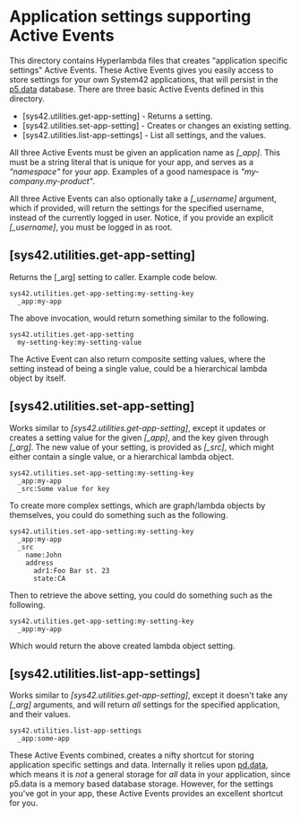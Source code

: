 Application settings supporting Active Events
===============

This directory contains Hyperlambda files that creates "application specific settings" Active Events. These
Active Events gives you easily access to store settings for your own System42 applications, that will persist in 
the [p5.data](/plugins/p5.data/) database. There are three basic Active Events defined in this directory.

* [sys42.utilities.get-app-setting] - Returns a setting.
* [sys42.utilities.set-app-setting] - Creates or changes an existing setting.
* [sys42.utilities.list-app-settings] - List all settings, and the values.

All three Active Events must be given an application name as *[_app]*. This must be a string literal that is 
unique for your app, and serves as a _"namespace"_ for your app. Examples of a good namespace is _"my-company.my-product"_.

All three Active Events can also optionally take a *[_username]* argument, which if provided,
will return the settings for the specified username, instead of the currently logged in
user. Notice, if you provide an explicit *[_username]*, you must be logged in as root.

## [sys42.utilities.get-app-setting]

Returns the [_arg] setting to caller. Example code below.

```
sys42.utilities.get-app-setting:my-setting-key
  _app:my-app
```

The above invocation, would return something similar to the following.

```
sys42.utilities.get-app-setting
  my-setting-key:my-setting-value
```

The Active Event can also return composite setting values, where the setting instead of being a single value, 
could be a hierarchical lambda object by itself.

## [sys42.utilities.set-app-setting]

Works similar to *[sys42.utilities.get-app-setting]*, except it updates or creates a setting value
for the given *[_app]*, and the key given through *[_arg]*. The new value of your setting, is provided as *[_src]*,
which might either contain a single value, or a hierarchical lambda object.

```
sys42.utilities.set-app-setting:my-setting-key
  _app:my-app
  _src:Some value for key
```

To create more complex settings, which are graph/lambda objects by themselves, you could do something such as the following.

```
sys42.utilities.set-app-setting:my-setting-key
  _app:my-app
  _src
    name:John
    address
      adr1:Foo Bar st. 23
      state:CA
```

Then to retrieve the above setting, you could do something such as the following.

```
sys42.utilities.get-app-setting:my-setting-key
  _app:my-app
```

Which would return the above created lambda object setting.

## [sys42.utilities.list-app-settings]

Works similar to *[sys42.utilities.get-app-setting]*, except it doesn't take any *[_arg]* arguments, and will return _all_ 
settings for the specified application, and their values.

```
sys42.utilities.list-app-settings
  _app:some-app
```

These Active Events combined, creates a nifty shortcut for storing application specific settings and data.
Internally it relies upon [pd.data](/plugins/p5.data/), which means it is _not_ a general storage for 
_all_ data in your application, since p5.data is a memory based database storage. However, for the settings you've got in your app, 
these Active Events provides an excellent shortcut for you.



